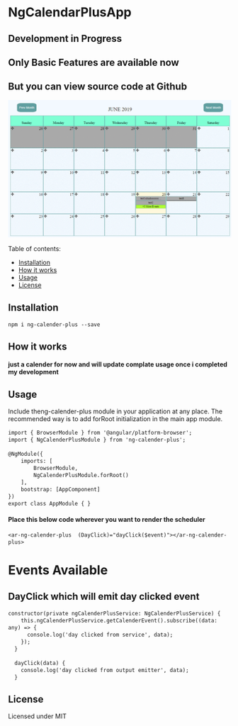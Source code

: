 # NgCalendarPlusApp

## Development in Progress
## Only Basic Features are available now
## But you can view source code at Github

![Work In Progress](/images/giphy.gif)

Table of contents:
* [Installation](#installation)
* [How it works](#howitworks)
* [Usage](#usage)
* [License](#license)


## <a name="installation"></a>Installation
```
npm i ng-calender-plus --save
```
## <a name="howitworks"></a>How it works

#### just a calender for now and will update complate usage once i completed my development

## <a name="usage"></a>Usage

Include theng-calender-plus module in your application at any place. The recommended way is to add forRoot initialization in the main app module.
```
import { BrowserModule } from '@angular/platform-browser';
import { NgCalenderPlusModule } from 'ng-calender-plus';

@NgModule({
    imports: [
        BrowserModule,
        NgCalenderPlusModule.forRoot()
    ],
    bootstrap: [AppComponent]
})
export class AppModule { }
```
#### Place this below code wherever you want to render the scheduler

```
<ar-ng-calender-plus  (DayClick)="dayClick($event)"></ar-ng-calender-plus>
```
# Events Available 

## DayClick  which will emit day clicked event

```
constructor(private ngCalenderPlusService: NgCalenderPlusService) {
    this.ngCalenderPlusService.getCalenderEvent().subscribe((data: any) => {
      console.log('day clicked from service', data);
    });
  }

  dayClick(data) {
    console.log('day clicked from output emitter', data);
  }

```

## <a name="license">License
Licensed under MIT
